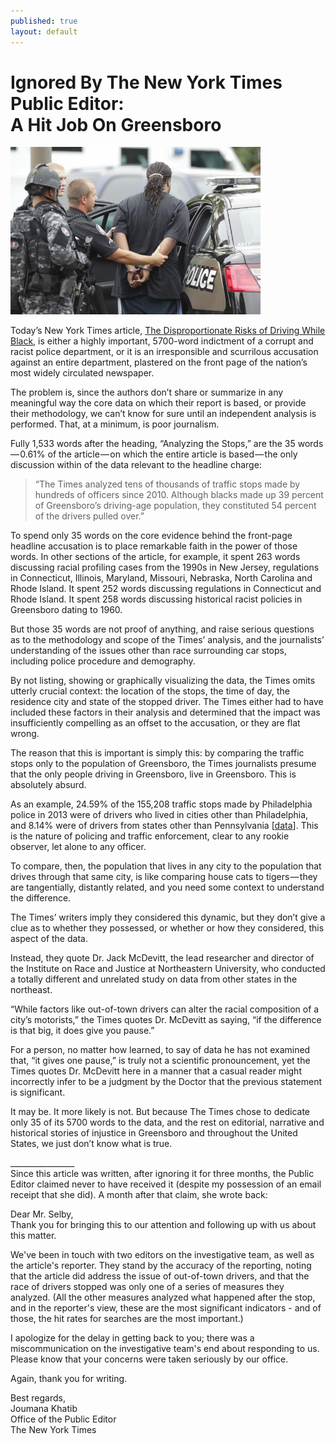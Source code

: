 ```yaml
---
published: true
layout: default
---
```

<h1>Ignored By The New York Times Public Editor:<br />
    A Hit Job On Greensboro</h1>
<p><a href="/assets/img/greensboro.jpg" target="_blank"><img class="left" width="400px" src="/assets/img/greensboro.jpg" /></a>

Today’s New York Times article, <a href="http://www.nytimes.com/2015/10/25/us/racial-disparity-traffic-stops-driving-black.html" target="_blank">The Disproportionate Risks of Driving While Black</a>, is either a highly important, 5700-word indictment of a corrupt and racist police department, or it is an irresponsible and scurrilous accusation against an entire department, plastered on the front page of the nation’s most widely circulated newspaper.</p>

<p>The problem is, since the authors don’t share or summarize in any meaningful way the core data on which their report is based, or provide their methodology, we can’t know for sure until an independent analysis is performed. That, at a minimum, is poor journalism.</p>

<p>Fully 1,533 words after the heading, “Analyzing the Stops,” are the 35 words — 0.61% of the article — on which the entire article is based — the only discussion within of the data relevant to the headline charge:</p>

<blockquote>“The Times analyzed tens of thousands of traffic stops made by hundreds of officers since 2010. Although blacks made up 39 percent of Greensboro’s driving-age population, they constituted 54 percent of the drivers pulled over.”</blockquote>

<p>To spend only 35 words on the core evidence behind the front-page headline accusation is to place remarkable faith in the power of those words. In other sections of the article, for example, it spent 263 words discussing racial profiling cases from the 1990s in New Jersey, regulations in Connecticut, Illinois, Maryland, Missouri, Nebraska, North Carolina and Rhode Island. It spent 252 words discussing regulations in Connecticut and Rhode Island. It spent 258 words discussing historical racist policies in Greensboro dating to 1960.</p>

<p>But those 35 words are not proof of anything, and raise serious questions as to the methodology and scope of the Times’ analysis, and the journalists’ understanding of the issues other than race surrounding car stops, including police procedure and demography.</p>

<p>By not listing, showing or graphically visualizing the data, the Times omits utterly crucial context: the location of the stops, the time of day, the residence city and state of the stopped driver. The Times either had to have included these factors in their analysis and determined that the impact was insufficiently compelling as an offset to the accusation, or they are flat wrong.</p>

<p>The reason that this is important is simply this: by comparing the traffic stops only to the population of Greensboro, the Times journalists presume that the only people driving in Greensboro, live in Greensboro. This is absolutely absurd.</p>

<p>As an example, 24.59% of the 155,208 traffic stops made by Philadelphia police in 2013 were of drivers who lived in cities other than Philadelphia, and 8.14% were of drivers from states other than Pennsylvania [<a href="https://github.com/fulldecent/philadelphia-traffic-court-rtk" target="_blank">data</a>]. This is the nature of policing and traffic enforcement, clear to any rookie observer, let alone to any officer.</p>

<p>To compare, then, the population that lives in any city to the population that drives through that same city, is like comparing house cats to tigers — they are tangentially, distantly related, and you need some context to understand the difference.</p>

<p>The Times’ writers imply they considered this dynamic, but they don’t give a clue as to whether they possessed, or whether or how they considered, this aspect of the data.</p>

<p>Instead, they quote Dr. Jack McDevitt, the lead researcher and director of the Institute on Race and Justice at Northeastern University, who conducted a totally different and unrelated study on data from other states in the northeast.</p>

<p>“While factors like out-of-town drivers can alter the racial composition of a city’s motorists,” the Times quotes Dr. McDevitt as saying, “if the difference is that big, it does give you pause.”</p>

<p>For a person, no matter how learned, to say of data he has not examined that, “it gives one pause,” is truly not a scientific pronouncement, yet the Times quotes Dr. McDevitt here in a manner that a casual reader might incorrectly infer to be a judgment by the Doctor that the previous statement is significant.</p>

<p>It may be. It more likely is not. But because The Times chose to dedicate only 35 of its 5700 words to the data, and the rest on editorial, narrative and historical stories of injustice in Greensboro and throughout the United States, we just don’t know what is true.</p>

<p>________________<br />
Since this article was written, after ignoring it for three months, the Public Editor claimed never to have received it (despite my possession of an email receipt that she did). A month after that claim, she wrote back:

<p>Dear Mr. Selby,<br /> 
Thank you for bringing this to our attention and following up with us about this matter. </p>

<p>We've been in touch with two editors on the investigative team, as well as the article's reporter. They stand by the accuracy of the reporting, noting that the article did address the issue of out-of-town drivers, and that the race of drivers stopped was only one of a series of measures they analyzed. (All the other measures analyzed what happened after the stop, and in the reporter's view, these are the most significant indicators - and of those, the hit rates for searches are the most important.)</p>

<p>I apologize for the delay in getting back to you; there was a miscommunication on the investigative team's end about responding to us. Please know that your concerns were taken seriously by our office. </p>

<p>Again, thank you for writing. </p>
 
<p>Best regards,<br />
Joumana Khatib<br />
Office of the Public Editor<br />
The New York Times</p>